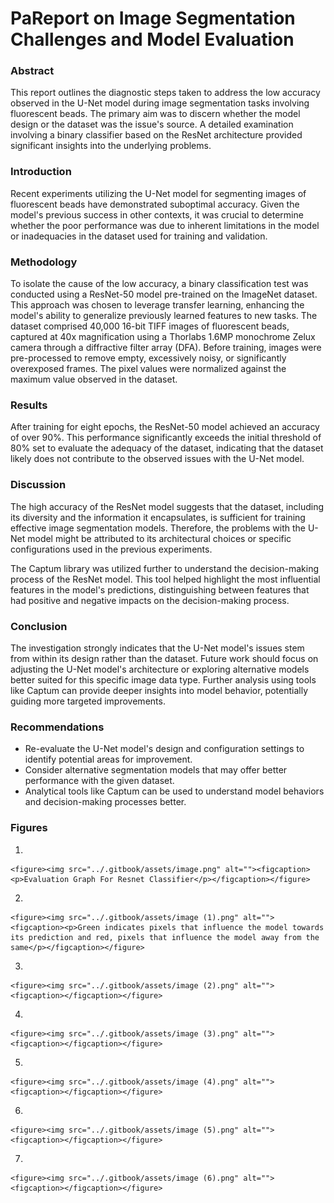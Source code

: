# PaReport on Image Segmentation Challenges and Model Evaluation

### **Abstract**

This report outlines the diagnostic steps taken to address the low accuracy observed in the U-Net model during image segmentation tasks involving fluorescent beads. The primary aim was to discern whether the model design or the dataset was the issue's source. A detailed examination involving a binary classifier based on the ResNet architecture provided significant insights into the underlying problems.

### **Introduction**

Recent experiments utilizing the U-Net model for segmenting images of fluorescent beads have demonstrated suboptimal accuracy. Given the model's previous success in other contexts, it was crucial to determine whether the poor performance was due to inherent limitations in the model or inadequacies in the dataset used for training and validation.

### **Methodology**

To isolate the cause of the low accuracy, a binary classification test was conducted using a ResNet-50 model pre-trained on the ImageNet dataset. This approach was chosen to leverage transfer learning, enhancing the model's ability to generalize previously learned features to new tasks. The dataset comprised 40,000 16-bit TIFF images of fluorescent beads, captured at 40x magnification using a Thorlabs 1.6MP monochrome Zelux camera through a diffractive filter array (DFA). Before training, images were pre-processed to remove empty, excessively noisy, or significantly overexposed frames. The pixel values were normalized against the maximum value observed in the dataset.

### **Results**

After training for eight epochs, the ResNet-50 model achieved an accuracy of over 90%. This performance significantly exceeds the initial threshold of 80% set to evaluate the adequacy of the dataset, indicating that the dataset likely does not contribute to the observed issues with the U-Net model.

### **Discussion**

The high accuracy of the ResNet model suggests that the dataset, including its diversity and the information it encapsulates, is sufficient for training effective image segmentation models. Therefore, the problems with the U-Net model might be attributed to its architectural choices or specific configurations used in the previous experiments.

The Captum library was utilized further to understand the decision-making process of the ResNet model. This tool helped highlight the most influential features in the model's predictions, distinguishing between features that had positive and negative impacts on the decision-making process.

### **Conclusion**

The investigation strongly indicates that the U-Net model's issues stem from within its design rather than the dataset. Future work should focus on adjusting the U-Net model's architecture or exploring alternative models better suited for this specific image data type. Further analysis using tools like Captum can provide deeper insights into model behavior, potentially guiding more targeted improvements.

### **Recommendations**

* Re-evaluate the U-Net model's design and configuration settings to identify potential areas for improvement.
* Consider alternative segmentation models that may offer better performance with the given dataset.
* Analytical tools like Captum can be used to understand model behaviors and decision-making processes better.

### Figures

1.

    <figure><img src="../.gitbook/assets/image.png" alt=""><figcaption><p>Evaluation Graph For Resnet Classifier</p></figcaption></figure>


2.

    <figure><img src="../.gitbook/assets/image (1).png" alt=""><figcaption><p>Green indicates pixels that influence the model towards its prediction and red, pixels that influence the model away from the same</p></figcaption></figure>


3.

    <figure><img src="../.gitbook/assets/image (2).png" alt=""><figcaption></figcaption></figure>


4.

    <figure><img src="../.gitbook/assets/image (3).png" alt=""><figcaption></figcaption></figure>


5.

    <figure><img src="../.gitbook/assets/image (4).png" alt=""><figcaption></figcaption></figure>


6.

    <figure><img src="../.gitbook/assets/image (5).png" alt=""><figcaption></figcaption></figure>


7.

    <figure><img src="../.gitbook/assets/image (6).png" alt=""><figcaption></figcaption></figure>

